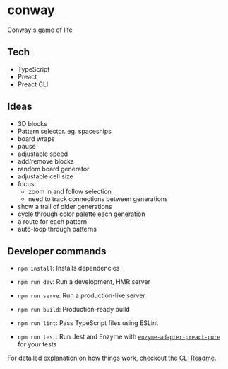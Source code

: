 # conway

Conway's game of life

## Tech
- TypeScript
- Preact
- Preact CLI

## Ideas
- 3D blocks
- Pattern selector. eg. spaceships
- board wraps
- pause
- adjustable speed
- add/remove blocks
- random board generator
- adjustable cell size
- focus:
    - zoom in and follow selection
    - need to track connections between generations
- show a trail of older generations
- cycle through color palette each generation
- a route for each pattern
- auto-loop through patterns

## Developer commands
*   `npm install`: Installs dependencies

*   `npm run dev`: Run a development, HMR server

*   `npm run serve`: Run a production-like server

*   `npm run build`: Production-ready build

*   `npm run lint`: Pass TypeScript files using ESLint

*   `npm run test`: Run Jest and Enzyme with
    [`enzyme-adapter-preact-pure`](https://github.com/preactjs/enzyme-adapter-preact-pure) for
    your tests


For detailed explanation on how things work, checkout the [CLI Readme](https://github.com/developit/preact-cli/blob/master/README.md).
